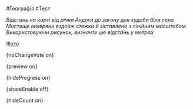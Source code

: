 #Географія #Тест

*Відстань на карті від річки Андоги до загону для худоби біля села  Мостище виміряно вздовж стежки й зіставлено з лінійним масштабом.  Використовуючи рисунок, визначте цю відстань у метрах.*

[Фото](https://zno.osvita.ua//doc/images/znotest/68/6858/49_52.jpg)

{noChangeVote on}

{preview on}

{hideProgress on}

{shareEnable off}

{hideCount on}

